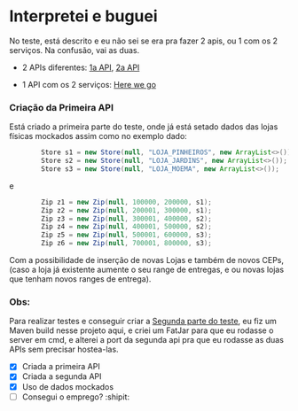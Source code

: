 # Interpretei e buguei

No teste, está descrito e eu não sei se era pra fazer 2 apis, ou 1 com os 2 serviços.
Na confusão, vai as duas.
- 2 APIs diferentes:
[1a API](https://github.com/mtscarneiro/wineTest1/#readme),
[2a API](https://github.com/mtscarneiro/wineTest2/#readme)

- 1 API com os 2 serviços:
[Here we go](https://github.com/mtscarneiro/wineTest3)


### Criação da Primeira API

Está criado a primeira parte do teste, onde já está setado dados das lojas físicas mockados assim como no exemplo dado: 

```java
        Store s1 = new Store(null, "LOJA_PINHEIROS", new ArrayList<>());
        Store s2 = new Store(null, "LOJA_JARDINS", new ArrayList<>());
        Store s3 = new Store(null, "LOJA_MOEMA", new ArrayList<>());
```

e 

```java
        Zip z1 = new Zip(null, 100000, 200000, s1);
        Zip z2 = new Zip(null, 200001, 300000, s1);
        Zip z3 = new Zip(null, 300001, 400000, s2);
        Zip z4 = new Zip(null, 400001, 500000, s2);
        Zip z5 = new Zip(null, 500001, 600000, s3);
        Zip z6 = new Zip(null, 700001, 800000, s3);  
```

Com a possibilidade de inserção de novas Lojas e também de novos CEPs, (caso a loja já existente aumente o seu range de entregas, e ou novas lojas que tenham
novos ranges de entrega).

### Obs:

Para realizar testes e conseguir criar a [Segunda parte do teste](https://github.com/mtscarneiro/wineTest2/), eu fiz um Maven build nesse projeto aqui, e criei um
FatJar para que eu rodasse o server em cmd, e alterei a port da segunda api pra que eu rodasse as duas APIs sem precisar hostea-las.


- [x] Criada a primeira API
- [x] Criada a segunda API
- [x] Uso de dados mockados
- [ ] Consegui o emprego? :shipit: 
